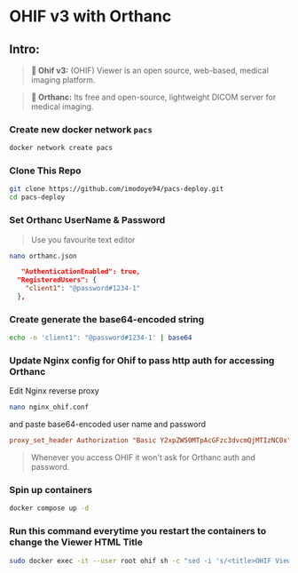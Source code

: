 
# OHIF v3 with Orthanc

## Intro:
> **🩻 Ohif v3:** (OHIF) Viewer is an open source, web-based, medical imaging platform.

> **📀 Orthanc:** Its free and open-source, lightweight DICOM server for medical imaging.

### Create new docker network `pacs`

```bash
docker network create pacs
```

### Clone This Repo

```bash
git clone https://github.com/imodoye94/pacs-deploy.git
cd pacs-deploy
```

### Set Orthanc UserName & Password
> Use you favourite text editor
```bash
nano orthanc.json
```
```json
   "AuthenticationEnabled": true,
  "RegisteredUsers": {
    "client1": "@password#1234-1"
  },
```

### Create generate the base64-encoded string
```bash
echo -n 'client1": "@password#1234-1' | base64
```

### Update Nginx config for Ohif to pass http auth for accessing Orthanc
Edit Nginx reverse proxy
```bash
nano nginx_ohif.conf
```
and paste base64-encoded user name and password

```conf
proxy_set_header Authorization "Basic Y2xpZW50MTpAcGFzc3dvcmQjMTIzNC0x";  # Replace with base64-encoded credentials
```
> Whenever you access OHIF it won't ask for Orthanc auth and password. 

### Spin up containers
```bash
docker compose up -d
```

### Run this command everytime you restart the containers to change the Viewer HTML Title
```bash
sudo docker exec -it --user root ohif sh -c "sed -i 's/<title>OHIF Viewer<\/title>/<title>Mediverse Viewer<\/title>/' /usr/share/nginx/html/index.html"
```
